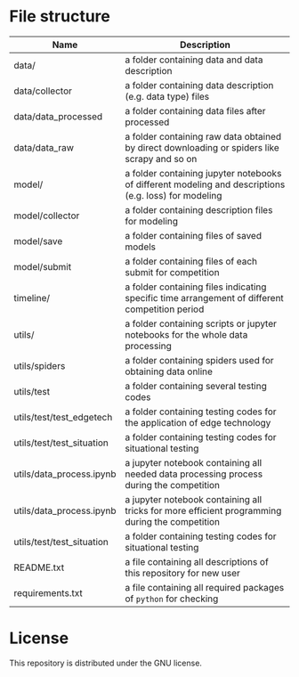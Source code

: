 # File structure

Name | Description |
------------ | -------------
data/ | a folder containing data and data description
data/collector | a folder containing data description (e.g. data type) files
data/data_processed| a folder containing data files after processed
data/data_raw| a folder containing  raw data obtained by direct downloading or spiders like scrapy and so on
model/ | a folder containing jupyter notebooks of different modeling and descriptions (e.g. loss) for modeling
model/collector | a folder containing description files for modeling
model/save | a folder containing files of saved models
model/submit | a folder containing files of each submit for competition
timeline/ | a folder containing files indicating specific time arrangement of different competition period
utils/ | a folder containing scripts or jupyter notebooks for the whole data processing
utils/spiders | a folder containing spiders used for obtaining data online
utils/test | a folder containing several testing codes 
utils/test/test_edgetech | a folder containing testing codes for the application of edge technology
utils/test/test_situation | a folder containing testing codes for situational testing
utils/data_process.ipynb | a jupyter notebook containing all needed data processing process during the competition
utils/data_process.ipynb | a jupyter notebook containing all tricks for more efficient programming during the competition
utils/test/test_situation | a folder containing testing codes for situational testing
README.txt | a file containing all descriptions of this repository for new user
requirements.txt | a file containing all required packages of `python` for checking

# License

This repository is distributed under the GNU license.
